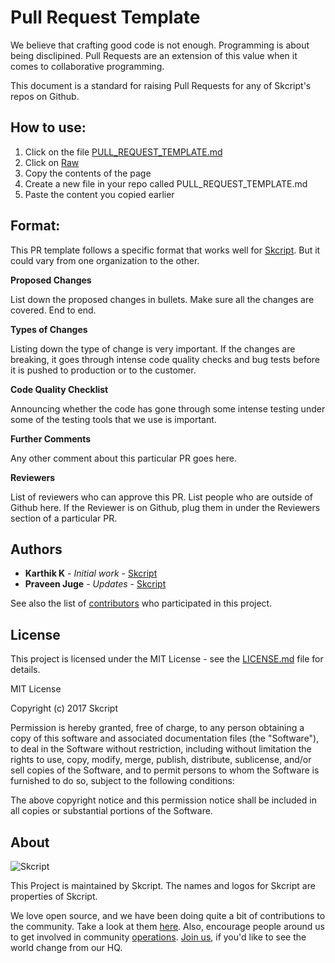 # Pull Request Template

We believe that crafting good code is not enough. Programming is about being disclipined. Pull Requests are an extension of this value when it comes to collaborative programming.

This document is a standard for raising Pull Requests for any of Skcript's repos on Github. 

## How to use:
1. Click on the file [PULL_REQUEST_TEMPLATE.md](https://github.com/skcript/PR-Template/blob/master/PULL_REQUEST_TEMPLATE.md)
2. Click on [Raw](https://github.com/skcript/PR-Template/raw/master/PULL_REQUEST_TEMPLATE.md)
3. Copy the contents of the page
4. Create a new file in your repo called PULL_REQUEST_TEMPLATE.md
5. Paste the content you copied earlier

## Format:

This PR template follows a specific format that works well for [Skcript](https://www.skcript.com). But it could vary from one organization to the other.

**Proposed Changes**

List down the proposed changes in bullets. Make sure all the changes are covered. End to end.

**Types of Changes**

Listing down the type of change is very important. If the changes are breaking, it goes through intense code quality checks and bug tests before it is pushed to production or to the customer.

**Code Quality Checklist**

Announcing whether the code has gone through some intense testing under some of the testing tools that we use is important.

**Further Comments**

Any other comment about this particular PR goes here.

**Reviewers**

List of reviewers who can approve this PR. List people who are outside of Github here. If the Reviewer is on Github, plug them in under the Reviewers section of a particular PR.

## Authors

* **Karthik K** - *Initial work* - [Skcript](https://skcript.com/)
* **Praveen Juge** - *Updates* - [Skcript](https://skcript.com/)

See also the list of [contributors](https://github.com/skcript/PR-Template/graphs/contributors) who participated in this project.

## License

This project is licensed under the MIT License - see the [LICENSE.md](LICENSE.md) file for details.

  MIT License

  Copyright (c) 2017 Skcript

  Permission is hereby granted, free of charge, to any person obtaining a copy
  of this software and associated documentation files (the "Software"), to deal
  in the Software without restriction, including without limitation the rights
  to use, copy, modify, merge, publish, distribute, sublicense, and/or sell
  copies of the Software, and to permit persons to whom the Software is
  furnished to do so, subject to the following conditions:

  The above copyright notice and this permission notice shall be included in all
  copies or substantial portions of the Software.

## About

![Skcript](http://www.skcript.com/static/skcript_norm.png)

This Project is maintained by Skcript. The names and logos for
Skcript are properties of Skcript.

We love open source, and we have been doing quite a bit of contributions to the community. Take a look at them [here][skcriptoss]. Also, encourage people around us to get involved in community [operations][community]. [Join us][hiring], if you'd like to see the world change from our HQ.

[skcriptoss]: http://skcript.github.io/
[community]: http://discourse.skcript.com/
[hiring]: http://www.skcript.com/careers?utm_source=github
